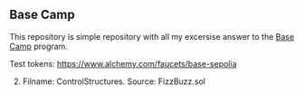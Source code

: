 ## Base Camp

This repository is simple repository with all my excersise answer to the [Base Camp](https://docs.base.org/base-camp/progress/) program.  

Test tokens: https://www.alchemy.com/faucets/base-sepolia

2) Filname: ControlStructures. Source: FizzBuzz.sol

